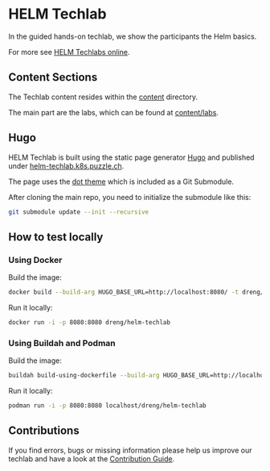 # HELM Techlab

In the guided hands-on techlab, we show the participants the Helm basics.

For more see [HELM Techlabs online](https://helm-techlab.k8s.puzzle.ch/).

## Content Sections

The Techlab content resides within the [content](content) directory.

The main part are the labs, which can be found at [content/labs](content/labs).

## Hugo

HELM Techlab is built using the static page generator [Hugo](https://gohugo.io/) and published under [helm-techlab.k8s.puzzle.ch](https://helm-techlab.k8s.puzzle.ch/).

The page uses the [dot theme](https://github.com/themefisher/dot) which is included as a Git Submodule.

After cloning the main repo, you need to initialize the submodule like this: 

```bash
git submodule update --init --recursive
``` 

## How to test locally
### Using Docker

Build the image:

```bash
docker build --build-arg HUGO_BASE_URL=http://localhost:8080/ -t dreng/helm-techlab:latest .
```

Run it locally:

```bash
docker run -i -p 8080:8080 dreng/helm-techlab
```


### Using Buildah and Podman

Build the image:

```bash
buildah build-using-dockerfile --build-arg HUGO_BASE_URL=http://localhost:8080/ -t dreng/helm-techlab:latest .
```

Run it locally:

```bash
podman run -i -p 8080:8080 localhost/dreng/helm-techlab
```


## Contributions

If you find errors, bugs or missing information please help us improve our techlab and have a look at the [Contribution Guide](CONTRIBUTING.md).
